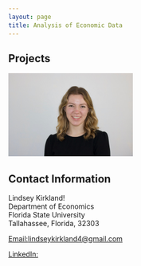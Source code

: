 ```yaml
---
layout: page
title: Analysis of Economic Data
---
```


##  Projects
<a> 
<img src="photo1.JPG" alt="photo1" width="250"/>
</a>

## Contact Information 

Lindsey Kirkland!<br/>
Department of Economics<br/>
Florida State University <br/>
Tallahassee, Florida, 32303 <br/>

[Email:lindseykirkland4@gmail.com](mailto:lindseykirkland4@gmail.com)

[LinkedIn:](https://www.linkedin.com/in/lindseyekirkland)